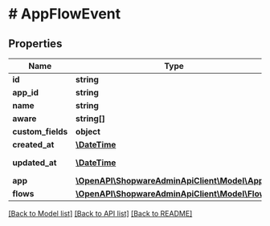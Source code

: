 # # AppFlowEvent

## Properties

Name | Type | Description | Notes
------------ | ------------- | ------------- | -------------
**id** | **string** |  | [optional]
**app_id** | **string** |  |
**name** | **string** |  |
**aware** | **string[]** |  |
**custom_fields** | **object** |  | [optional]
**created_at** | [**\DateTime**](\DateTime.md) |  | [readonly]
**updated_at** | [**\DateTime**](\DateTime.md) |  | [optional] [readonly]
**app** | [**\OpenAPI\ShopwareAdminApiClient\Model\App**](App.md) |  | [optional]
**flows** | [**\OpenAPI\ShopwareAdminApiClient\Model\Flow[]**](Flow.md) |  | [optional]

[[Back to Model list]](../../README.md#models) [[Back to API list]](../../README.md#endpoints) [[Back to README]](../../README.md)
